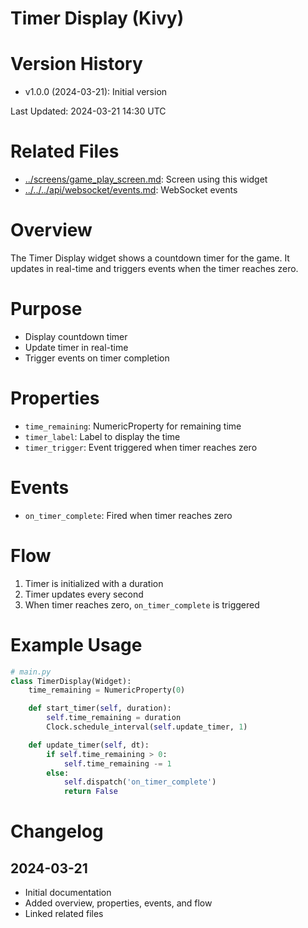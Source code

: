 # Timer Display (Kivy)

# Version History

- v1.0.0 (2024-03-21): Initial version

Last Updated: 2024-03-21 14:30 UTC

# Related Files

- [../screens/game_play_screen.md](../screens/game_play_screen.md): Screen using this widget
- [../../../api/websocket/events.md](../../../api/websocket/events.md): WebSocket events

# Overview

The Timer Display widget shows a countdown timer for the game. It updates in real-time and triggers events when the timer reaches zero.

# Purpose

- Display countdown timer
- Update timer in real-time
- Trigger events on timer completion

# Properties

- `time_remaining`: NumericProperty for remaining time
- `timer_label`: Label to display the time
- `timer_trigger`: Event triggered when timer reaches zero

# Events

- `on_timer_complete`: Fired when timer reaches zero

# Flow

1. Timer is initialized with a duration
2. Timer updates every second
3. When timer reaches zero, `on_timer_complete` is triggered

# Example Usage

```python
# main.py
class TimerDisplay(Widget):
    time_remaining = NumericProperty(0)

    def start_timer(self, duration):
        self.time_remaining = duration
        Clock.schedule_interval(self.update_timer, 1)

    def update_timer(self, dt):
        if self.time_remaining > 0:
            self.time_remaining -= 1
        else:
            self.dispatch('on_timer_complete')
            return False
```

# Changelog

## 2024-03-21

- Initial documentation
- Added overview, properties, events, and flow
- Linked related files
